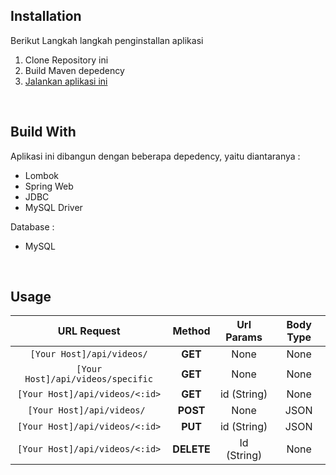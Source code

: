 ## Installation
Berikut Langkah langkah penginstallan aplikasi
  1. Clone Repository ini
  2. Build Maven depedency
  3. [Jalankan aplikasi ini](src/main/java/oxtcode_dev/trefind/TrefindApplication.java)

<br/>

## Build With
Aplikasi ini dibangun dengan beberapa depedency, yaitu diantaranya :
  - Lombok
  - Spring Web
  - JDBC
  - MySQL Driver

Database :
  - MySQL

<br/>

## Usage
|           URL Request           |   Method   | Url Params  | Body Type |
| :-----------------------------: | :--------: | :---------: | :-------: |
|     `[Your Host]/api/videos/`     |  **GET**   |    None     |   None    |
| `[Your Host]/api/videos/specific` |  **GET**   |    None     |   None    |
|    `[Your Host]/api/videos/<:id>`    |  **GET**   | id (String) |   None    |
|     `[Your Host]/api/videos/ `    |  **POST**  |    None     |   JSON    |
|    `[Your Host]/api/videos/<:id>`    |  **PUT**   | id (String) |   JSON    |
|    `[Your Host]/api/videos/<:id>`    | **DELETE** | Id (String) |   None    |

<br/>
